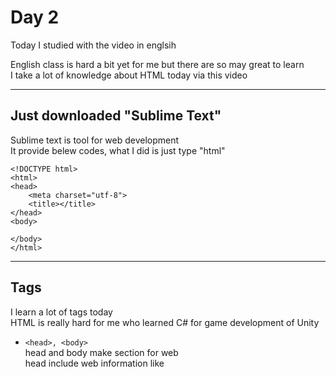 Day 2
===
Today I studied with the video in englsih   

English class is hard a bit yet for me but there are so may great to learn   
I take a lot of knowledge about HTML today via this video   

* * *

Just downloaded "Sublime Text"
---
   
Sublime text is tool for web development   
It provide belew codes, what I did is just type "html"   

```
<!DOCTYPE html>
<html>
<head>
	<meta charset="utf-8">
	<title></title>
</head>
<body>

</body>
</html>
```

* * *

Tags
---

I learn a lot of tags today   
HTML is really hard for me who learned C# for game development of Unity   

* ```<head>, <body>```      
  head and body make section for web   
  head include web information like <title>   
  body is the part that main   
  you can make all of fungtion like searcher, image, hyperlink   
     
  * * *

  
* ```<h1>```   
  ```<h1><h2><h3>``` means the size of word
  ```
  <html>
    <h1> this is h1 </h1>
    <h2> this is h2 </h2>
    <h3> this is h3 </h3>
    <h4> this is h4 </h4>
    <h5> this is h5 </h5>
    <h6> this is h6 </h6>
  </html>
  ```   
  
  ->
  
  <html>
    <h1> this is h1 </h1>
    <h2> this is h2 </h2>
    <h3> this is h3 </h3>
    <h4> this is h4 </h4>
    <h5> this is h5 </h5>
    <h6> this is h6 </h6>
  </html>
     
  * * *

  
* ```<p>```   
  ```<p>```means paragraph   
  you can devide the lines in this code   
  
   
  * * *

* ```<strong>```   
  ```<strong>``` is make your word <strong>bold</strong> 
     
  * * *
 
* ```<em>```   
  ```<em>``` makes your word <em>italiantic</em>
     
  * * *

* ```<ul>, <li>```   
  ul is code for list without number   
  ```
  <html>
    <ul>
      <li> item 1 </li>
      <li> item 2 </li>
      <li> item 3 </li>
      <li> item 4 </li>
    </ul>
  </html>
  ```
  
  
  <html>
    <ul>
      <li> item 1 </li>
      <li> item 2 </li>
      <li> item 3 </li>
      <li> item 4 </li>
    </ul>
  </html>
     
  * * *

* ```<ol>, <li>```
  
  ol is code for list with number   
  ```
  <html>
    <ol>
      <li> item 1 </li>
      <li> item 2 </li>
      <li> item 3 </li>
      <li> item 4 </li>
    </ol>
  </html>
  ```
  
  
  <html>
    <ol>
      <li> item 1 </li>
      <li> item 2 </li>
      <li> item 3 </li>
      <li> item 4 </li>
    </ol>
  </html>
  
